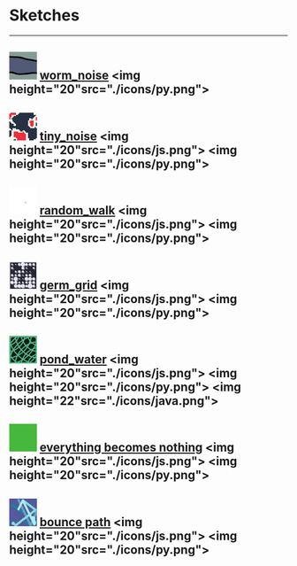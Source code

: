 # Sketches

---
<img width="50" src="./worm_noise/gifs/worm_noise_gif_thumb.gif"> [worm_noise](https://github.com/alexthescott/p5.js-sketches/tree/main/worm_noise) <img height="20"src="./icons/py.png"> 
---
<img width="50" src="./tiny_noise/gifs/tiny_noise_gif_thumb.gif"> [tiny_noise](https://github.com/alexthescott/p5.js-sketches/tree/main/tiny_noise) <img height="20"src="./icons/js.png"> <img height="20"src="./icons/py.png"> 
---
<img width="50" src="./random_walk/gifs/mm_rw_gif_thumb.gif"> [random_walk](https://github.com/alexthescott/p5.js-sketches/tree/main/random_walk) <img height="20"src="./icons/js.png"> <img height="20"src="./icons/py.png"> 
---
<img width="50" src="./germ_grid/gifs/gg_gif_thumb.gif"> [germ_grid](https://github.com/alexthescott/p5.js-sketches/tree/main/germ_grid) <img height="20"src="./icons/js.png"> <img height="20"src="./icons/py.png"> 
---
<img width="50" src="./pond_water/gifs/pw_gif_thumb.gif"> [pond_water](https://github.com/alexthescott/p5.js-sketches/tree/main/pond_water) <img height="20"src="./icons/js.png"> <img height="20"src="./icons/py.png"> <img height="22"src="./icons/java.png">  
---
<img width="50" src="./everything_becomes_nothing/gifs/ebn_gif_thumb.gif"> [everything becomes nothing](https://github.com/alexthescott/p5.js-sketches/tree/main/everything_becomes_nothing) <img height="20"src="./icons/js.png"> <img height="20"src="./icons/py.png"> 
---
<img width="50" src="./bounce_path/gifs/bg_gif_thumb.gif"> [bounce path](https://github.com/alexthescott/p5.js-sketches/tree/main/bounce_path) <img height="20"src="./icons/js.png"> <img height="20"src="./icons/py.png">
---